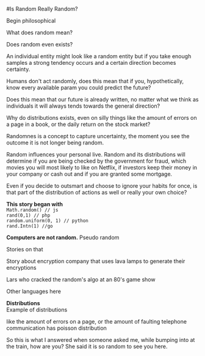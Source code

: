 #Is Random Really Random?

Begin philosophical

What does random mean?

Does random even exists?

An individual entity might look like a random entity but if you take enough samples a strong tendency occurs and a certain 
direction becomes certainty.

Humans don't act randomly, does this mean that if you, hypothetically, know every available param you could predict the future?
  
Does this mean that our future is already written, no matter what we think as individuals it will always tends towards the general direction?

Why do distributions exists, even on silly things like the amount of errors on a page in a book, or the daily return on the stock market? 

Randomnes is a concept to capture uncertainty, the moment you see the outcome it is not longer being random.

Random influences your personal live.
Random and its distributions will determine if you are being checked by the government for fraud, which movies you will most likely
to like on Netflix, if investors keep their money in your company or cash out and if you are granted some mortgage.

Even if you decide to outsmart and choose to ignore your habits for once, is that part of the distribution of actions 
as well or really your own choice?

**This story began with**  
```Math.random() // js```  
```rand(0,1) // php```  
```random.uniform(0, 1) // python```  
```rand.Intn(1) //go```  

**Computers are not random.**
Pseudo random
  
Stories on that

Story about encryption company that uses lava lamps to generate their encryptions

Lars who cracked the random's algo at an 80's game show


Other languages here

**Distributions**  
Example of distributions 

like the amount of errors on a page, or the amount of faulting telephone communication has poisson distribution


So this is what I answered when someone asked me, while bumping into at the train, how are you?
She said it is so random to see you here.
